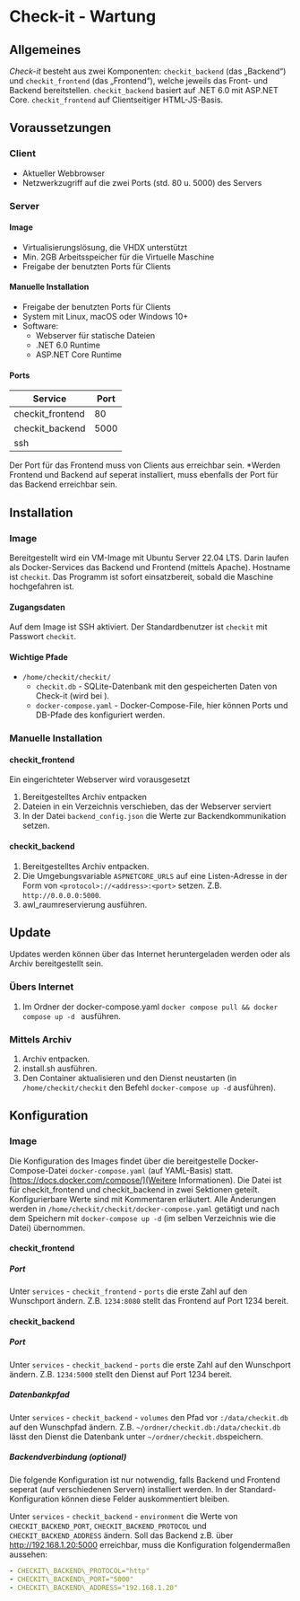 # Check-it - Wartung

## Allgemeines

_Check-it_ besteht aus zwei Komponenten: `checkit_backend` (das „Backend“) und `checkit_frontend` (das „Frontend“), welche jeweils das Front- und Backend bereitstellen.
`checkit_backend` basiert auf .NET 6.0 mit ASP.NET Core. `checkit_frontend` auf Clientseitiger HTML-JS-Basis.

## Voraussetzungen

### Client

* Aktueller Webbrowser
* Netzwerkzugriff auf die zwei Ports (std. 80 u. 5000) des Servers

### Server

#### Image

* Virtualisierungslösung, die VHDX unterstützt
* Min. 2GB Arbeitsspeicher für die Virtuelle Maschine
* Freigabe der benutzten Ports für Clients 

#### Manuelle Installation

* Freigabe der benutzten Ports für Clients
* System mit Linux, macOS oder Windows 10+
* Software:
	* Webserver für statische Dateien
	* .NET 6.0 Runtime
	* ASP.NET Core Runtime
	
#### Ports

| Service          | Port |
|------------------|------|
| checkit_frontend | 80   |
| checkit_backend  | 5000 |
| ssh              |      |
Der Port für das Frontend muss von Clients aus erreichbar sein.
\*Werden Frontend und Backend auf seperat installiert,  muss ebenfalls der Port für das Backend erreichbar sein.

## Installation

### Image

Bereitgestellt wird ein VM-Image mit Ubuntu Server 22.04 LTS. Darin laufen als Docker-Services das Backend und Frontend (mittels Apache).
Hostname ist `checkit`.
Das Programm ist sofort einsatzbereit, sobald die Maschine hochgefahren ist.

#### Zugangsdaten

Auf dem Image ist SSH aktiviert. Der Standardbenutzer ist `checkit` mit Passwort `checkit`.

#### Wichtige Pfade

* `/home/checkit/checkit/`
	* `checkit.db` - SQLite-Datenbank mit den gespeicherten Daten von Check-it (wird bei ).
	* `docker-compose.yaml` - Docker-Compose-File, hier können Ports und DB-Pfade des konfiguriert werden.


### Manuelle Installation

#### checkit_frontend

Ein eingerichteter Webserver wird vorausgesetzt
1. Bereitgestelltes Archiv entpacken
2. Dateien in ein Verzeichnis verschieben, das der Webserver serviert
3. In der Datei `backend_config.json` die Werte zur Backendkommunikation setzen.

#### checkit_backend

1. Bereitgestelltes Archiv entpacken.
2. Die Umgebungsvariable `ASPNETCORE_URLS` auf eine Listen-Adresse in der Form von `<protocol>://<address>:<port>` setzen. Z.B. `http://0.0.0.0:5000`.
3. awl_raumreservierung ausführen.

## Update

Updates werden können über das Internet heruntergeladen werden oder als Archiv bereitgestellt sein.

### Übers Internet

1. Im Ordner der docker-compose.yaml `docker compose pull && docker compose up -d ` ausführen.

### Mittels Archiv

1. Archiv entpacken.
2. install.sh ausführen.
3. Den Container aktualisieren und den Dienst neustarten (in `/home/checkit/checkit` den Befehl `docker-compose up -d` ausführen).

## Konfiguration

### Image

Die Konfiguration des Images findet über die bereitgestelle Docker-Compose-Datei `docker-compose.yaml` (auf YAML-Basis) statt. [https://docs.docker.com/compose/](Weitere Informationen).
Die Datei ist für checkit_frontend und checkit_backend in zwei Sektionen geteilt. Konfigurierbare Werte sind mit Kommentaren erläutert.
Alle Änderungen werden in `/home/checkit/checkit/docker-compose.yaml` getätigt und nach dem Speichern mit `docker-compose up -d` (im selben Verzeichnis wie die Datei) übernommen.

#### checkit_frontend

##### Port

Unter `services` - `checkit_frontend` - `ports` die erste Zahl auf den Wunschport ändern. Z.B. `1234:8080` stellt das Frontend auf Port 1234 bereit.

#### checkit_backend

##### Port

Unter `services` - `checkit_backend` - `ports` die erste Zahl auf den Wunschport ändern. Z.B. `1234:5000` stellt den Dienst auf Port 1234 bereit.

##### Datenbankpfad

Unter `services` - `checkit_backend` - `volumes` den Pfad vor `:/data/checkit.db` auf den Wunschpfad ändern. Z.B. `~/ordner/checkit.db:/data/checkit.db` lässt den Dienst die Datenbank unter `~/ordner/checkit.db`speichern.

##### Backendverbindung (optional)

Die folgende Konfiguration ist nur notwendig, falls Backend und Frontend seperat (auf verschiedenen Servern) installiert werden. In der Standard-Konfiguration können diese Felder auskommentiert bleiben.

Unter `services` - `checkit_backend` - `environment` die Werte von `CHECKIT_BACKEND_PORT`, `CHECKIT_BACKEND_PROTOCOL` und `CHECKIT_BACKEND_ADDRESS` ändern. Soll das Backend z.B. über http://192.168.1.20:5000 erreichbar, muss die Konfiguration folgendermaßen aussehen:
```yaml
- CHECKIT\_BACKEND\_PROTOCOL="http"  
- CHECKIT\_BACKEND\_PORT="5000"
- CHECKIT\_BACKEND\_ADDRESS="192.168.1.20" 
```